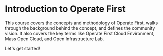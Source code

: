 # Introduction to Operate First

This course covers the concepts and methodology of Operate First, walks through the background behind the concept, and defines the community vision. It also covers the key terms like Operate First Cloud Environment, Mass Open Cloud, and Open Infrastructure Lab.

Let's get started!

```{tableofcontents}
```
